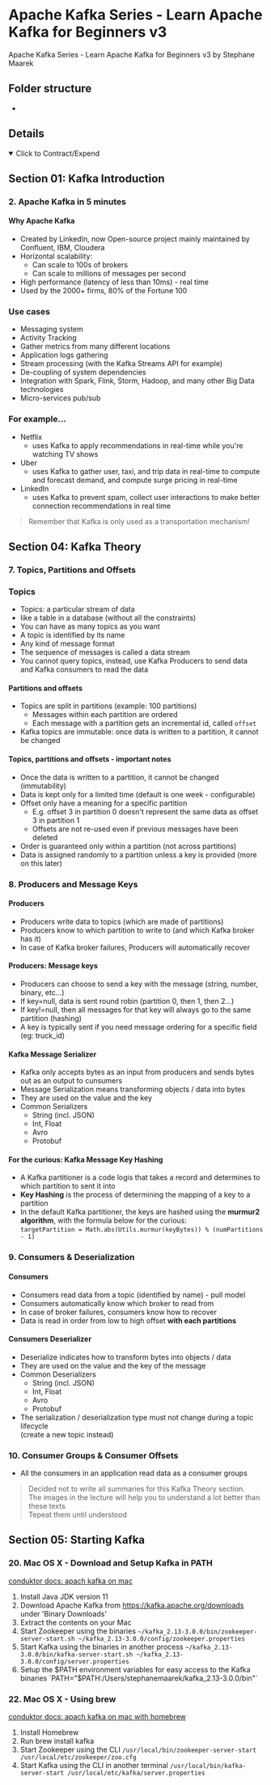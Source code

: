 # Apache Kafka Series - Learn Apache Kafka for Beginners v3

Apache Kafka Series - Learn Apache Kafka for Beginners v3 by Stephane Maarek

## Folder structure

-

## Details

<details open>
  <summary>Click to Contract/Expend</summary>

## Section 01: Kafka Introduction

### 2. Apache Kafka in 5 minutes

#### Why Apache Kafka

- Created by LinkedIn, now Open-source project mainly maintained by Confluent, IBM, Cloudera
- Horizontal scalability:
  - Can scale to 100s of brokers
  - Can scale to millions of messages per second
- High performance (latency of less than 10ms) - real time
- Used by the 2000+ firms, 80% of the Fortune 100

### Use cases

- Messaging system
- Activity Tracking
- Gather metrics from many different locations
- Application logs gathering
- Stream processing (with the Kafka Streams API for example)
- De-coupling of system dependencies
- Integration with Spark, Flink, Storm, Hadoop, and many other Big Data technologies
- Micro-services pub/sub

### For example...

- Netflix
  - uses Kafka to apply recommendations in real-time while you're watching TV shows
- Uber
  - uses Kafka to gather user, taxi, and trip data in real-time to compute and forecast demand, and compute surge pricing in real-time
- LinkedIn
  - uses Kafka to prevent spam, collect user interactions to make better connection recommendations in real time

> Remember that Kafka is only used as a transportation mechanism!

## Section 04: Kafka Theory

### 7. Topics, Partitions and Offsets

### Topics

- Topics: a particular stream of data
- like a table in a database (without all the constraints)
- You can have as many topics as you want
- A topic is identified by its name
- Any kind of message format
- The sequence of messages is called a data stream
- You cannot query topics, instead, use Kafka Producers to send data \
  and Kafka consumers to read the data

#### Partitions and offsets

- Topics are split in partitions (example: 100 partitions)
  - Messages within each partition are ordered
  - Each message with a partition gets an incremental id, called `offset`
- Kafka topics are immutable: once data is written to a partition, it cannot be changed

#### Topics, partitions and offsets - important notes

- Once the data is written to a partition, it cannot be changed (immutability)
- Data is kept only for a limited time (default is one week - configurable)
- Offset only have a meaning for a specific partition
  - E.g. offset 3 in partition 0 doesn't represent the same data as offset 3 in partition 1
  - Offsets are not re-used even if previous messages have been deleted
- Order is guaranteed only within a partition (not across partitions)
- Data is assigned randomly to a partition unless a key is provided (more on this later)

### 8. Producers and Message Keys

#### Producers

- Producers write data to topics (which are made of partitions)
- Producers know to which partition to write to (and which Kafka broker has it)
- In case of Kafka broker failures, Producers will automatically recover

#### Producers: Message keys

- Producers can choose to send a key with the message (string, number, binary, etc...)
- If key=null, data is sent round robin (partition 0, then 1, then 2...)
- If key!=null, then all messages for that key will always go to the same partition (hashing)
- A key is typically sent if you need message ordering for a specific field (eg: truck_id)

#### Kafka Message Serializer

- Kafka only accepts bytes as an input from producers and sends bytes out as an output to cunsumers
- Message Serialization means transforming objects / data into bytes
- They are used on the value and the key
- Common Serializers
  - String (incl. JSON)
  - Int, Float
  - Avro
  - Protobuf

#### For the curious: Kafka Message Key Hashing

- A Kafka partitioner is a code logis that takes a record and determines to which partition to sent it into
- **Key Hashing** is the process of determining the mapping of a key to a partition
- In the default Kafka partitioner, the keys are hashed using the **murmur2 algorithm**, with the formula below for the curious:\
  `targetPartition = Math.abs(Utils.murmur(keyBytes)) % (numPartitions - 1)`

### 9. Consumers & Deserialization

#### Consumers

- Consumers read data from a topic (identified by name) - pull model
- Consumers automatically know which broker to read from
- In case of broker failures, consumers know how to recover
- Data is read in order from low to high offset **with each partitions**

#### Consumers Deserializer

- Deserialize indicates how to transform bytes into objects / data
- They are used on the value and the key of the message
- Common Deserializers
  - String (incl. JSON)
  - Int, Float
  - Avro
  - Protobuf
- The serialization / deserialization type must not change during a topic lifecycle \
  (create a new topic instead)

### 10. Consumer Groups & Consumer Offsets

- All the consumers in an application read data as a consumer groups

> Decided not to write all summaries for this Kafka Theory section. \
> The images in the lecture will help you to understand a lot better than these texts \
> Tepeat them until understood

## Section 05: Starting Kafka

### 20. Mac OS X - Download and Setup Kafka in PATH

[conduktor docs: apach kafka on mac](https://www.conduktor.io/kafka/how-to-install-apache-kafka-on-mac)

1. Install Java JDK version 11
2. Download Apache Kafka from https://kafka.apache.org/downloads under 'Binary Downloads'
3. Extract the contents on your Mac
4. Start Zookeeper using the binaries
   `~/kafka_2.13-3.0.0/bin/zookeeper-server-start.sh ~/kafka_2.13-3.0.0/config/zookeeper.properties`
5. Start Kafka using the binaries in another process
   `~/kafka_2.13-3.0.0/bin/kafka-server-start.sh ~/kafka_2.13-3.0.0/config/server.properties`
6. Setup the $PATH environment variables for easy access to the Kafka binaries
   `PATH="$PATH:/Users/stephanemaarek/kafka_2.13-3.0.0/bin"`

### 22. Mac OS X - Using brew

[conduktor docs: apach kafka on mac with homebrew](https://www.conduktor.io/kafka/how-to-install-apache-kafka-on-mac-with-homebrew)

1. Install Homebrew
2. Run brew install kafka
3. Start Zookeeper using the CLI
   `/usr/local/bin/zookeeper-server-start /usr/local/etc/zookeeper/zoo.cfg`
4. Start Kafka using the CLI in another terminal
   `/usr/local/bin/kafka-server-start /usr/local/etc/kafka/server.properties`

</details>

